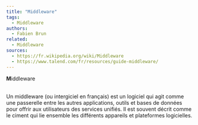 ```yaml
---
title: "Middleware"
tags:
  - Middleware
authors:
  - Fabien Brun
related:
  - Middleware
sources:
  - https://fr.wikipedia.org/wiki/Middleware
  - https://www.talend.com/fr/resources/guide-middleware/
---
```


**M**iddleware

</br>Un middleware (ou intergiciel en français) est un logiciel qui agit comme une passerelle entre les autres applications, outils et bases de données pour offrir aux utilisateurs des services unifiés. Il est souvent décrit comme le ciment qui lie ensemble les différents appareils et plateformes logicielles.
